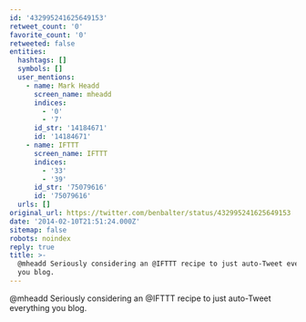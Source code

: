 ```yaml
---
id: '432995241625649153'
retweet_count: '0'
favorite_count: '0'
retweeted: false
entities:
  hashtags: []
  symbols: []
  user_mentions:
    - name: Mark Headd
      screen_name: mheadd
      indices:
        - '0'
        - '7'
      id_str: '14184671'
      id: '14184671'
    - name: IFTTT
      screen_name: IFTTT
      indices:
        - '33'
        - '39'
      id_str: '75079616'
      id: '75079616'
  urls: []
original_url: https://twitter.com/benbalter/status/432995241625649153
date: '2014-02-10T21:51:24.000Z'
sitemap: false
robots: noindex
reply: true
title: >-
  @mheadd Seriously considering an @IFTTT recipe to just auto-Tweet everything
  you blog.
---
```


@mheadd Seriously considering an @IFTTT recipe to just auto-Tweet everything you blog.